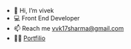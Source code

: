 - 👋 Hi, I’m vivek
- 💻 Front End Developer
- 📫 Reach me vvk17sharma@gmail.com
- 👩‍💻 [Portfilio](https://vvksharrma.github.io/portfolio23/)
<!---
vvksharrma/vvksharrma is a ✨ special ✨ repository because its `README.md` (this file) appears on your GitHub profile.
You can click the Preview link to take a look at your changes.
--->
